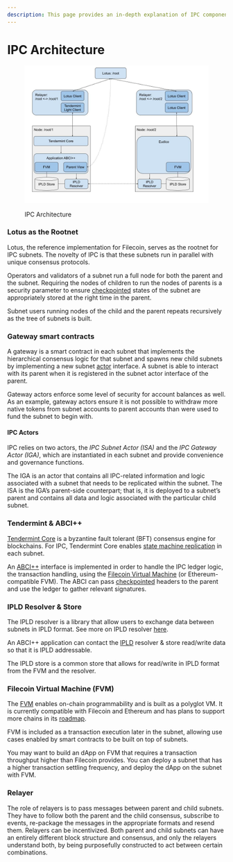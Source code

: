 ```yaml
---
description: This page provides an in-depth explanation of IPC components
---
```


# IPC Architecture

<figure><img src="../../.gitbook/assets/image.png" alt=""><figcaption><p>IPC Architecture</p></figcaption></figure>

### Lotus as the Rootnet

Lotus, the reference implementation for Filecoin, serves as the rootnet for IPC subnets. The novelty of IPC is that these subnets run in parallel with unique consensus protocols. &#x20;

Operators and validators of a subnet run a full node for both the parent and the subnet. Requiring the nodes of children to run the nodes of parents is a security parameter to ensure [checkpointed](checkpointing.md) states of the subnet are appropriately stored at the right time in the parent.&#x20;

Subnet users running nodes of the child and the parent repeats recursively as the tree of subnets is built.

### Gateway smart contracts

A gateway is a smart contract in each subnet that implements the hierarchical consensus logic for that subnet and spawns new child subnets by implementing a new subnet [actor](https://docs.filecoin.io/basics/the-blockchain/actors) interface. A subnet is able to interact with its parent when it is registered in the subnet actor interface of the parent.

Gateway actors enforce some level of security for account balances as well.  As an example, gateway actors ensure it is not possible to withdraw more native tokens from subnet accounts to parent accounts than were used to fund the subnet to begin with.

#### IPC Actors

IPC relies on two actors, the _IPC Subnet Actor (ISA)_ and the _IPC Gateway Actor (IGA)_, which are instantiated in each subnet and provide convenience and governance functions.

The IGA is an actor that contains all IPC-related information and logic associated with a subnet that needs to be replicated within the subnet. The ISA is the IGA’s parent-side counterpart; that is, it is deployed to a subnet’s parent and contains all data and logic associated with the particular child subnet.

### Tendermint & ABCI++

[Tendermint Core](https://tendermint.com/) is a byzantine fault tolerant (BFT) consensus engine for blockchains. For IPC, Tendermint Core enables [state machine replication](https://en.wikipedia.org/wiki/State\_machine\_replication) in each subnet.&#x20;

An [ABCI++](https://members.delphidigital.io/learn/abci) interface is implemented in order to handle the IPC ledger logic, the transaction handling, using the [Filecoin Virtual Machine](https://docs.filecoin.io/smart-contracts/fundamentals/the-fvm) (or Ethereum-compatible FVM). The ABCI can pass [checkpointed](checkpointing.md) headers to the parent and use the ledger to gather relevant signatures.&#x20;

### IPLD Resolver & Store

The IPLD resolver is a library that allow users to exchange data between subnets in IPLD format. See more on IPLD resolver [here](ipld-resolver.md).

An ABCI++ application can contact the [IPLD](https://docs.filecoin.io/basics/project-and-community/related-projects#ipld) resolver & store read/write data so that it is IPLD addressable.&#x20;

The IPLD store is a common store that allows for read/write in IPLD format from the FVM and the resolver.&#x20;

### Filecoin Virtual Machine (FVM)

The [FVM](https://docs.filecoin.io/smart-contracts/fundamentals/the-fvm) enables on-chain programmability and is built as a polyglot VM. It is currently compatible with Filecoin and Ethereum and has plans to support more chains in its [roadmap](https://fvm.filecoin.io/).&#x20;

FVM is included as a transaction execution later in the subnet, allowing use cases enabled by smart contracts to be built on top of subnets.

You may want to build an dApp on FVM that requires a transaction throughput higher than Filecoin provides. You can deploy a subnet that has a higher transaction settling frequency, and deploy the dApp on the subnet with FVM.

### Relayer

The role of relayers is to pass messages between parent and child subnets. They have to follow both the parent and the child consensus, subscribe to events, re-package the messages in the appropriate formats and resend them. Relayers can be incentivized. Both parent and child subnets can have an entirely different block structure and consensus, and only the relayers understand both, by being purposefully constructed to act between certain combinations.





